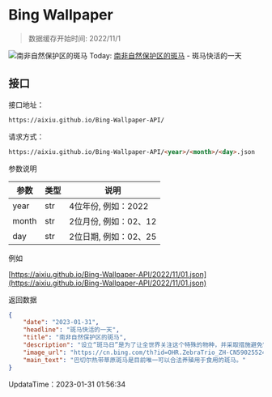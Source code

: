 # Bing Wallpaper

> 数据缓存开始时间: 2022/11/1

![南非自然保护区的斑马](https://cn.bing.com/th?id=OHR.ZebraTrio_ZH-CN5902552401_1920x1080.jpg&rf=LaDigue_1920x1080.jpg)
Today: [南非自然保护区的斑马](https://cn.bing.com/th?id=OHR.ZebraTrio_ZH-CN5902552401_1920x1080.jpg&rf=LaDigue_1920x1080.jpg) - 斑马快活的一天

## 接口

接口地址：

```html
https://aixiu.github.io/Bing-Wallpaper-API/
```

请求方式：

```html
https://aixiu.github.io/Bing-Wallpaper-API/<year>/<month>/<day>.json
```

参数说明

| 参数 | 类型 | 说明 |
| - | - | - |
| year | str | 4位年份, 例如：2022 |
| month | str | 2位月份, 例如：02、12 |
| day | str | 2位日期, 例如：02、25 |

例如

[https://aixiu.github.io/Bing-Wallpaper-API/2022/11/01.json](https://aixiu.github.io/Bing-Wallpaper-API/2022/11/01.json)

返回数据

```json
{
    "date": "2023-01-31",
    "headline": "斑马快活的一天",
    "title": "南非自然保护区的斑马",
    "description": "设立“斑马日”是为了让全世界关注这个特殊的物种，并采取措施避免它们的灭绝。斑马主要分布在非洲南部和东部。它们全身遍布的独特条纹最为引人注目，这些条纹可以让斑马融入周围的环境，“迷惑”捕食者，同时还能防蚊虫叮咬。刚出生的小斑马身上的条纹是红褐色的，但长大后最终还是会变成黑白条纹。",
    "image_url": "https://cn.bing.com/th?id=OHR.ZebraTrio_ZH-CN5902552401_1920x1080.jpg&rf=LaDigue_1920x1080.jpg",
    "main_text": "巴切尔热带草原斑马是目前唯一可以合法养殖用于食用的斑马。"
}
```

UpdataTime：2023-01-31 01:56:34
